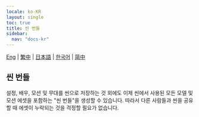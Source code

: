 ```yaml
---
locale: ko-KR
layout: single
toc: true
title: 씬 번들
sidebar:
  nav: "docs-kr"
---
```

[Eng](/dancexr/features/scene_bundle) | [繁中](/tw/dancexr/features/scene_bundle) | [日本語](/jp/dancexr/features/scene_bundle) | [한국어](/kr/dancexr/features/scene_bundle) | [简中](/zh/dancexr/features/scene_bundle)

## 씬 번들
설정, 배우, 모션 및 무대를 씬으로 저장하는 것 외에도 이제 씬에서 사용된 모든 모델 및 모션 에셋을 포함하는 "씬 번들"을 생성할 수 있습니다. 따라서 다른 사람들과 씬을 공유할 때 에셋이 누락되는 것을 걱정할 필요가 없습니다.